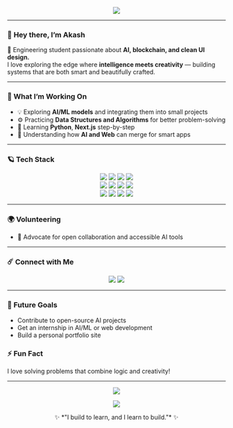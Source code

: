 <!-- HEADER BANNER -->
<p align="center">
  <img src="https://capsule-render.vercel.app/api?type=waving&color=0:0f172a,100:1e3a8a&height=180&section=header&text=Akash%20✨&fontSize=50&fontColor=00ffff&fontAlignY=35&desc=AI%20Builder%20|%20Blockchain%20Enthusiast%20|%20Frontend%20Developer&descAlignY=55&descSize=15"/>
</p>

---

### 👋 **Hey there, I’m Akash**

💫 Engineering student passionate about **AI, blockchain, and clean UI design.**  
I love exploring the edge where **intelligence meets creativity** — building systems that are both smart and beautifully crafted.

---

 ### 🧠 What I’m Working On
- 💡 Exploring **AI/ML models** and integrating them into small projects  
- ⚙️ Practicing **Data Structures and Algorithms** for better problem-solving  
- 🌱 Learning **Python**, **Next.js** step-by-step  
- 🧩 Understanding how **AI and Web** can merge for smart apps


---

### 🪐 **Tech Stack**
<p align="center">
  <img src="https://img.shields.io/badge/C++-0f172a?style=for-the-badge&logo=cplusplus&logoColor=00ffff"/>
  <img src="https://img.shields.io/badge/Python-0f172a?style=for-the-badge&logo=python&logoColor=00ffff"/>
  <img src="https://img.shields.io/badge/JavaScript-0f172a?style=for-the-badge&logo=javascript&logoColor=00ffff"/>
  <img src="https://img.shields.io/badge/Solidity-0f172a?style=for-the-badge&logo=solidity&logoColor=00ffff"/>
  <br/>
  <img src="https://img.shields.io/badge/React-0f172a?style=for-the-badge&logo=react&logoColor=00ffff"/>
  <img src="https://img.shields.io/badge/Next.js-0f172a?style=for-the-badge&logo=nextdotjs&logoColor=00ffff"/>
  <img src="https://img.shields.io/badge/TailwindCSS-0f172a?style=for-the-badge&logo=tailwindcss&logoColor=00ffff"/>
  <img src="https://img.shields.io/badge/Flask-0f172a?style=for-the-badge&logo=flask&logoColor=00ffff"/>
  <br/>
  <img src="https://img.shields.io/badge/Web3.js-0f172a?style=for-the-badge&logo=web3dotjs&logoColor=00ffff"/>
  <img src="https://img.shields.io/badge/Node.js-0f172a?style=for-the-badge&logo=nodedotjs&logoColor=00ffff"/>
  <img src="https://img.shields.io/badge/Git-0f172a?style=for-the-badge&logo=git&logoColor=00ffff"/>
  <img src="https://img.shields.io/badge/GitHub-0f172a?style=for-the-badge&logo=github&logoColor=00ffff"/>
</p>

---

### 🌍 **Volunteering**
- 💬 Advocate for open collaboration and accessible AI tools  

---

### ☄️ **Connect with Me**
<p align="center">
  <a href="www.linkedin.com/in/akash-vaishnav-3160432b4"><img src="https://img.shields.io/badge/LinkedIn-0f172a?style=for-the-badge&logo=linkedin&logoColor=00ffff"/></a>
  <a href="https://x.com/Akashva16452049"><img src="https://img.shields.io/badge/Twitter-0f172a?style=for-the-badge&logo=twitter&logoColor=00ffff"/></a>
</p>

---

### 🎯 Future Goals
- Contribute to open-source AI projects  
- Get an internship in AI/ML or web development  
- Build a personal portfolio site  

### ⚡ Fun Fact
I love solving problems that combine logic and creativity!

---
<p align="center">
  <img src="https://komarev.com/ghpvc/?username=akash24-eng&style=flat-square&color=00ffff&label=Profile+Visits"/>
</p>

<p align="center">
  <img src="https://capsule-render.vercel.app/api?type=waving&color=0:1e3a8a,100:0f172a&height=100&section=footer"/>
</p>

<p align="center">
  ✨ *"I build to learn, and I learn to build."* ✨
</p>
